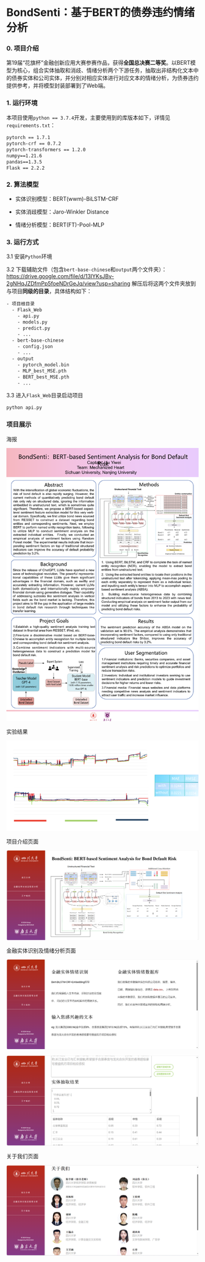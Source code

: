 # BondSenti：基于BERT的债券违约情绪分析
### 0. 项目介绍

第19届“花旗杯”金融创新应用大赛参赛作品，获得**全国总决赛二等奖**。以BERT模型为核心，组合实体抽取和消歧、情绪分析两个下游任务，抽取出非结构化文本中的债券实体和公司实体，并分别对相应实体进行对应文本的情绪分析，为债券违约提供参考，并将模型封装部署到了Web端。

### 1. 运行环境

本项目使用`python == 3.7.4`开发，主要使用到的库版本如下，详情见`requirements.txt`：

```
pytorch == 1.7.1 
pytorch-crf == 0.7.2  
pytorch-transformers == 1.2.0
numpy==1.21.6
pandas==1.3.5
Flask == 2.2.2 
```

### 2. 算法模型
- 实体识别模型：BERT(wwm)-BiLSTM-CRF 

- 实体消歧模型：Jaro-Winkler Distance

- 情绪分析模型：BERT(FT)-Pool-MLP

### 3. 运行方式

3.1 安装`Python`环境

3.2 下载辅助文件（包含`bert-base-chinese`和`output`两个文件夹）：https://drive.google.com/file/d/13IYKsJBv-2gNHqJZDfmPp5foeNDrGeJq/view?usp=sharing 解压后将这两个文件夹放到与项目**同级的目录**，具体结构如下：

```
- 项目根目录
  - Flask_Web
    - api.py
    - models.py
    - predict.py
    - ...
  - bert-base-chinese
    - config.json
    - ...
  - output
  	- pytorch_model.bin
  	- MLP_best_MSE.pth
  	- BERT_best_MSE.pth
  	- ...
```

3.3 进入`Flask_Web`目录启动项目

```sh
python api.py
```



### 项目展示

海报

![项目海报](readme_img/poster.png)

实验结果

![实验结果](readme_img/实验结果.png)

项目介绍页面

![项目介绍](readme_img/项目介绍.png)



金融实体识别及情绪分析页面

![金融实体识别与情绪分析1](readme_img/金融实体识别与情绪分析1.png)



![金融实体识别与情绪分析2](readme_img/金融实体识别与情绪分析2.png)

关于我们页面

![关于我们](readme_img/关于我们.png)
